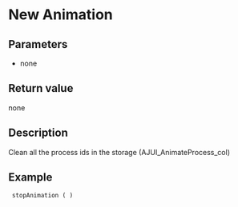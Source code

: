 ﻿<!-- stopAnimation ( )  -->

# New Animation

## Parameters

 *  none

## Return value

none

## Description

Clean all the process ids in the storage (AJUI_AnimateProcess_col)

## Example

```
 stopAnimation ( )
```
